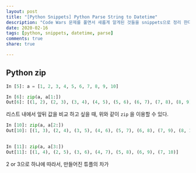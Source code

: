 ```yaml
---
layout: post
title: "[Python Snippets] Python Parse String to Datetime"
description: "Code Wars 문제를 풀면서 새롭게 알게된 것들을 snippets으로 정리 한다."
date: 2020-02-16
tags: [python, snippets, datetime, parse]
comments: true
share: true

---
```




## Python zip

```python
In [5]: a = [1, 2, 3, 4, 5, 6, 7, 8, 9, 10]

In [6]: zip(a, a[1:])
Out[6]: [(1, 2), (2, 3), (3, 4), (4, 5), (5, 6), (6, 7), (7, 8), (8, 9), (9, 10)]

```

리스트 내에서 앞뒤 값을 비교 하고 싶을 때, 위와 같이 `zip` 을 이용할 수 있다.



```python
In [10]: zip(a, a[2:])
Out[10]: [(1, 3), (2, 4), (3, 5), (4, 6), (5, 7), (6, 8), (7, 9), (8, 10)]

  
In [11]: zip(a, a[3:])
Out[11]: [(1, 4), (2, 5), (3, 6), (4, 7), (5, 8), (6, 9), (7, 10)]

```

 2 or 3으로 하냐에 따라서, 만들어진 튜플의 차가 